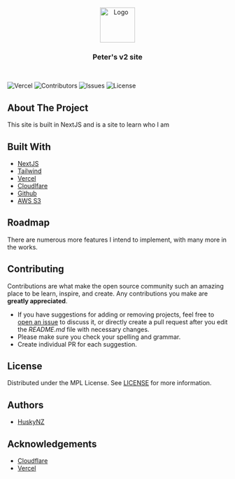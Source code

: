 <br/>
<p align="center">
  <a href="https://github.com/HuskyNZ/peter-v2">
    <img src="https://serv.hnz.li/logo/default.png" alt="Logo" width="80" height="80">
  </a>

  <h3 align="center">Peter's v2 site</h3>
  <br>

</p>

![Vercel](https://therealsujitk-vercel-badge.vercel.app/?app=peter-v2) ![Contributors](https://img.shields.io/github/contributors/HuskyNZ/peter-v2?color=dark-green) ![Issues](https://img.shields.io/github/issues/HuskyNZ/peter-v2) ![License](https://img.shields.io/github/license/HuskyNZ/peter-v2)

## About The Project

This site is built in NextJS and is a site to learn who I am

## Built With

* [NextJS](https://nextjs.org/)
* [Tailwind](https://tailwindcss.com/)
* [Vercel](https://vercel.com/)
* [Cloudlfare](https://www.cloudflare.com/)
* [Github](https://github.com/)
* [AWS S3](https://aws.amazon.com/pm/serv-s3/?trk=fecf68c9-3874-4ae2-a7ed-72b6d19c8034&sc_channel=ps&ef_id=CjwKCAjwvrOpBhBdEiwAR58-3FbmEoc9WO3VvEhYRulAUtiFBDXD4lbbttnShl7keIsckyEgHoARrxoCU2kQAvD_BwE:G:s&s_kwcid=AL!4422!3!536452728638!e!!g!!aws%20s3!11204620052!112938567994)

## Roadmap

There are numerous more features I intend to implement, with many more in the works.

## Contributing

Contributions are what make the open source community such an amazing place to be learn, inspire, and create. Any contributions you make are **greatly appreciated**.

* If you have suggestions for adding or removing projects, feel free to [open an issue](https://github.com/rollestoncollege/Webv4/issues/new) to discuss it, or directly create a pull request after you edit the *README.md* file with necessary changes.
* Please make sure you check your spelling and grammar.
* Create individual PR for each suggestion.

## License

Distributed under the MPL License. See [LICENSE](https://github.com/rollestoncollege/webv4/blob/master/LICENSE) for more information.

## Authors

* [HuskyNZ](https://www.husky.nz)


## Acknowledgements

* [Cloudflare](https://cloudflare.com)
* [Vercel](https://vercel.com)
